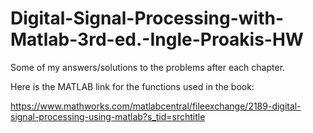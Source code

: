 # Digital-Signal-Processing-with-Matlab-3rd-ed.-Ingle-Proakis-HW
Some of my answers/solutions to the problems after each chapter. 

Here is the MATLAB link for the functions used in the book:

https://www.mathworks.com/matlabcentral/fileexchange/2189-digital-signal-processing-using-matlab?s_tid=srchtitle
